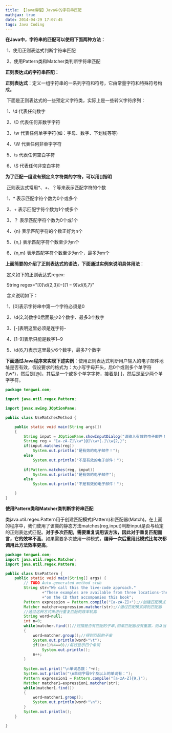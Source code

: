 ```yaml
---
title: 【Java编程】Java中的字符串匹配
mathjax: true
date: 2014-04-29 17:07:45
tags: Java Coding
---
```




**在Java中，字符串的匹配可以使用下面两种方法：**

​    1、使用正则表达式判断字符串匹配

​    2、使用Pattern类和Matcher类判断字符串匹配



<!--more-->



**正则表达式的字符串匹配：**

​    **正则表达式**：定义一组字符串的一系列字符和符号，它由常量字符和特殊符号构成。

​    下面是正则表达式的一些预定义字符类，实际上是一些转义字符序列：

​        1、\d  代表任何数字

​        2、\D  代表任何非数字字符

​        3、\w  代表任何单字字符(如：字母、数字、下划线等等)

​        4、\W  代表任何非单字字符

​        5、\s  代表任何空白字符

​        6、\S  代表任何非空白字符

​    **为了匹配一组没有预定义字符类的字符，可以用[]指明**

​    正则表达式常用*、+、？等来表示匹配字符的个数

​        1、*  表示匹配字符个数为0个或多个

​        2、+  表示匹配字符个数为1个或多个

​        3、？ 表示匹配字符个数为0个或1个

​        4、{n} 表示匹配字符的个数正好为n个

​        5、{n,} 表示匹配字符个数至少为n个

​        6、{n,m} 表示匹配字符个数至少为n个，最多为m个

​    **上面简要的介绍了正则表达式的语法，下面通过实例来说明具体用法**：

​        定义如下的正则表达式regex:

​        String  regex="[0]\\d{2,3}$[-][1-9]$\\d{6,7}​"

​        含义说明如下：

​            1、[0]表示字符串中第一个字符必须是0

​            2、\\d{2,3}数字0后面最少2个数字、最多3个数字

​            3、[-]表明这里必须是连字符-

​            4、[1-9]表示只能是数字1~9

​            5、\\d{6,7}表示这里最少6个数字，最多7个数字

**下面通过Java程序来实现下述实例**：使用正则表达式判断用户输入的电子邮件地址是否有效，假设要求的格式为：大小写字母开头，后0个或则多个单字符(\\w*)，然后是[@]，其后是一个或多个单字字符，接着是[.]，然后是至少两个单字字符。

```java
package tengwei.com;

import java.util.regex.Pattern;

import javax.swing.JOptionPane;

public class UseMatchesMethod {

	public static void main(String args[])
	{
		String input = JOptionPane.showInputDialog("请输入有效的电子邮件！");
		String reg = "[a-zA-Z]\\w*[@]\\w+[.]\\w{2,}";
		if(input.matches(reg))
			System.out.println("是有效的电子邮件！");
		else
			System.out.println("不是有效的电子邮件！");
				
		if(Pattern.matches(reg, input))
			System.out.println("是有效的电子邮件");
		else
			System.out.println("不是有效的电子邮件！");

	}
}
```



**使用Pattern类和Matcher类判断字符串匹配**

​    类java.util.regex.Pattern用于创建匹配模式(Pattern)和匹配器(Match)。在上面的程序中，我们使用了该类的静态方法matches(reg,input)判断input是否与给定的正则表达式匹配。**对于多次匹配，需要重复调用该方法，因此对于重复匹配而言，它的效率不高**。如果需要多次使用一种模式，**编译一次后重用此模式比每次都调用此方法效率更高**。

```java
package tengwei.com;
import java.util.regex.Matcher;
import java.util.regex.Pattern;

public class UsePattern {
	public static void main(String[] args) {
		// TODO Auto-generated method stub
		String str="We call this the live-code approach."
				+"These examples are available from three locations-they are "
				+"on the CD that accompanies this book";
		Pattern expression = Pattern.compile("[a-zA-Z]+");//创建匹配模式
		Matcher matcher=expression.matcher(str);//通过匹配模式得到匹配器
		//通过这种方式来进行重复匹配的效率较高
		String word=null;
		int n=0;
		while(matcher.find())//扫描是否有匹配的子串,如果匹配器没有重置，则从当前下一个还没进行匹配的字符开始匹配
		{
			word=matcher.group();//得到匹配的子串
			System.out.println(word+"\t");
			if((n+1)%4==0)//每行显示四个单词
				System.out.println();
			n++;
		}
		
		System.out.print("\n单词总数："+n);
		System.out.println("\n单词字母9个及以上的单词有：");
		Pattern expression1 = Pattern.compile("[a-zA-Z]{9,}");
		Matcher matcher1=expression1.matcher(str);
		while(matcher1.find())
		{
			word=matcher1.group();
			System.out.println(word+"\n");
		}
		System.out.println();
	}

}
```



